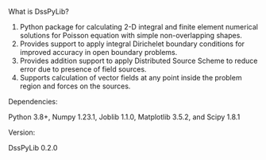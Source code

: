 What is DssPyLib?

1) Python package for calculating 2-D integral and finite element numerical solutions for Poisson equation with simple non-overlapping shapes.
2) Provides support to apply integral Dirichelet boundary conditions for improved accuracy in open boundary problems.
3) Provides addition support to apply Distributed Source Scheme to reduce error due to presence of field sources.
4) Supports calculation of vector fields at any point inside the problem region and forces on the sources.

Dependencies:

Python 3.8+, Numpy 1.23.1, Joblib 1.1.0, Matplotlib 3.5.2, and Scipy 1.8.1

Version:

DssPyLib 0.2.0
